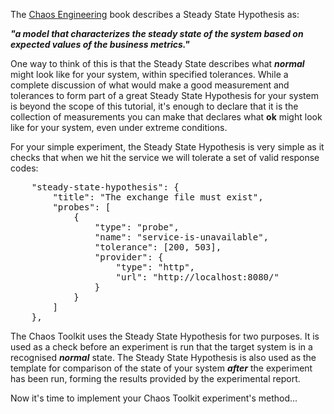 The [Chaos Engineering](http://www.oreilly.com/webops-perf/free/chaos-engineering.csp) book describes a Steady State Hypothesis as:

***"a model that characterizes the steady state of the system based on expected values of the business metrics."***

One way to think of this is that the Steady State describes what ***normal*** might look like for your system, within specified tolerances. While a complete discussion of what would make a good measurement and tolerances to form part of a great Steady State Hypothesis for your system is beyond the scope of this tutorial, it's enough to declare that it is the collection of measurements you can make that declares what **ok** might look like for your system, even under extreme conditions.

For your simple experiment, the Steady State Hypothesis is very simple as it checks that when we hit the service we will tolerate a set of valid response codes:

<pre class="file" data-filename="experiment.json" data-target="append">
    "steady-state-hypothesis": {
        "title": "The exchange file must exist",
        "probes": [
            {
                "type": "probe",
                "name": "service-is-unavailable",
                "tolerance": [200, 503],
                "provider": {
                    "type": "http",
                    "url": "http://localhost:8080/"
                }
            }
        ]
    },
</pre>

The Chaos Toolkit uses the Steady State Hypothesis for two purposes. It is used as a check before an experiment is run that the target system is in a recognised ***normal*** state. The Steady State Hypothesis is also used as the template for comparison of the state of your system ***after*** the experiment has been run, forming the results provided by the experimental report.

Now it's time to implement your Chaos Toolkit experiment's method...

